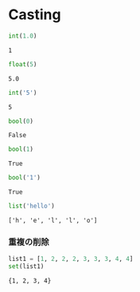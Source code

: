 # Casting


```python
int(1.0)
```




    1




```python
float(5)
```




    5.0




```python
int('5')
```




    5




```python
bool(0)
```




    False




```python
bool(1)
```




    True




```python
bool('1')
```




    True




```python
list('hello')
```




    ['h', 'e', 'l', 'l', 'o']



### 重複の削除


```python
list1 = [1, 2, 2, 2, 3, 3, 3, 4, 4]
set(list1)
```




    {1, 2, 3, 4}




```python

```
